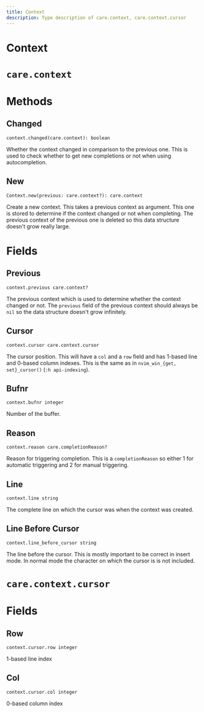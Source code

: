 ```yaml
---
title: Context
description: Type description of care.context, care.context.cursor
---
```

# Context

# `care.context`

# Methods

## Changed
`context.changed(care.context): boolean`

Whether the context changed in comparison to the previous one. This is used to check whether to get new completions or not when using autocompletion.

## New
`Context.new(previous: care.context?): care.context`

Create a new context. This takes a previous context as argument. This one is stored to determine if the context changed or not when completing. The previous context of the previous one is deleted so this data structure doesn't grow really large.
# Fields

## Previous
`context.previous care.context?`

The previous context which is used to determine whether the context changed or not. The `previous` field of the previous context should always be `nil` so the data structure doesn't grow infinitely.

## Cursor
`context.cursor care.context.cursor`

The cursor position. This will have a `col` and a `row` field and has 1-based line and 0-based column indexes. This is the same as in `nvim_win_{get, set}_cursor()` (`:h api-indexing`).

## Bufnr
`context.bufnr integer`

Number of the buffer.

## Reason
`context.reason care.completionReason?`

Reason for triggering completion. This is a `completionReason` so either 1 for automatic triggering and 2 for manual triggering.

## Line
`context.line string`

The complete line on which the cursor was when the context was created.

## Line Before Cursor
`context.line_before_cursor string`

The line before the cursor. This is mostly important to be correct in insert mode. In normal mode the character on which the cursor is is not included.
# `care.context.cursor`

# Fields

## Row
`context.cursor.row integer`

1-based line index

## Col
`context.cursor.col integer`

0-based column index